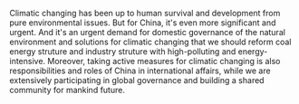 Climatic changing has been up to human survival and development from pure environmental issues. But for China, it's even more significant and urgent. And it's an urgent demand for domestic governance of the natural environment and solutions for climatic changing that we should reform coal energy struture and industry struture with high-polluting and energy-intensive. Moreover, taking active measures for climatic changing is also responsibilities and roles of China in international affairs, while we are extensively participating in global governance and building a shared community for mankind future.